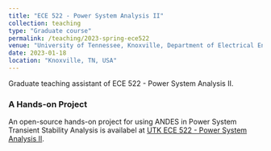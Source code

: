 ```yaml
---
title: "ECE 522 - Power System Analysis II"
collection: teaching
type: "Graduate course"
permalink: /teaching/2023-spring-ece522
venue: "University of Tennessee, Knoxville, Department of Electrical Engineering and Computer Science"
date: 2023-01-18
location: "Knoxville, TN, USA"
---
```

Graduate teaching assistant of ECE 522 - Power System Analysis II.

### A Hands-on Project

An open-source hands-on project for using ANDES in Power System Transient Stability Analysis is availabel at [UTK ECE 522 - Power System Analysis II](https://github.com/CURENT/ece522).

